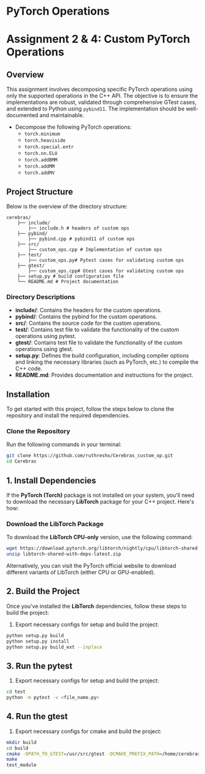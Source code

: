 # PyTorch Operations

# Assignment 2 & 4: Custom PyTorch Operations

## Overview
This assignment involves decomposing specific PyTorch operations using only the supported operations in the C++ API. The objective is to ensure the implementations are robust, validated through comprehensive GTest cases, and extended to Python using `pybind11`. The implementation should be well-documented and maintainable.

- Decompose the following PyTorch operations:
  - `torch.minimum`
  - `torch.heaviside`
  - `torch.special.entr`
  - `torch.nn.ELU`
  - `torch.addBMM`
  - `torch.addMM`
  - `torch.addMV`


## Project Structure

Below is the overview of the directory structure:
```
cerebras/ 
    ├── include/ 
        ├── include.h # headers of custom ops
    ├── pybind/ 
        ├── pybind.cpp # pybind11 of custom ops
    ├── src/ 
        ├── custom_ops.cpp # Implementation of custom ops
    ├── test/ 
        ├── custom_ops.py# Pytest cases for validating custom ops 
    ├── gtest/ 
        ├── custom_ops.cpp# Gtest cases for validating custom ops 
    ├── setup.py # build configuration file 
    └── README.md # Project documentation
```

### Directory Descriptions

- **include/**: Contains the headers for the custom operations.
- **pybind/**: Contains the pybind for the custom operations.
- **src/**: Contains the source code for the custom operations.
- **test/**: Contains test file to validate the functionality of the custom operations using pytest.
- **gtest/**: Contains test file to validate the functionality of the custom operations using gtest.
- **setup.py**: Defines the build configuration, including compiler options and linking the necessary libraries (such as PyTorch, etc.) to compile the C++ code.
- **README.md**: Provides documentation and instructions for the project.

## Installation

To get started with this project, follow the steps below to clone the repository and install the required dependencies.

### Clone the Repository

Run the following commands in your terminal:

```bash
git clone https://github.com/ruthreshx/Cerebras_custom_op.git
cd Cerebras
```

## 1. Install Dependencies

If the **PyTorch (Torch)** package is not installed on your system, you'll need to download the necessary **LibTorch** package for your C++ project. Here's how:

### Download the LibTorch Package

To download the **LibTorch CPU-only** version, use the following command:

```bash
wget https://download.pytorch.org/libtorch/nightly/cpu/libtorch-shared-with-deps-latest.zip
unzip libtorch-shared-with-deps-latest.zip
```

Alternatively, you can visit the PyTorch official website to download different variants of LibTorch (either CPU or GPU-enabled).

## 2. Build the Project

Once you've installed the **LibTorch** dependencies, follow these steps to build the project:

1. Export necessary configs for setup and build the project:

   
```bash
python setup.py build
python setup.py install
python setup.py build_ext --inplace
```

## 3. Run the pytest

1. Export necessary configs for setup and build the project:

   
```bash
cd test
python -m pytest -v <file_name.py>
```

## 4. Run the gtest

1. Export necessary configs for cmake and build the project:

   
```bash
mkdir build
cd build
cmake -DPATH_TO_GTEST=/usr/src/gtest -DCMAKE_PREFIX_PATH=/home/cerebras/env/lib/python3.8/site-packages/torch/share/cmake ..
make
test_module
```
